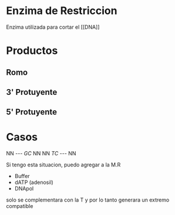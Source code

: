 # Enzima de Restriccion

Enzima utilizada para cortar el [[DNA]]

# Productos

## Romo

## 3' Protuyente

## 5' Protuyente

# Casos

NN *--- GC* NN
NN *TC ---* NN

Si tengo esta situacion, puedo agregar a la M.R
- Buffer
- dATP (adenosil)
- DNApol

solo se complementara con la T y por lo tanto generara un extremo compatible